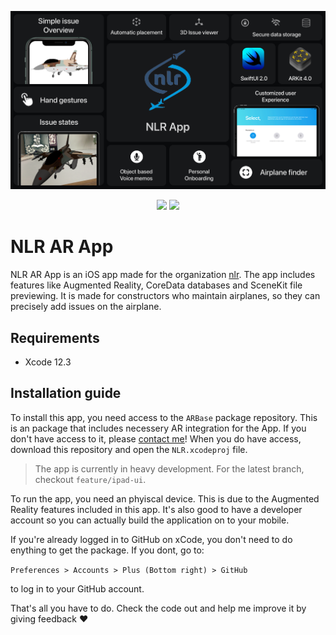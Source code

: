 ![](Assets/feature-set.png)
<p align="center">
<img src="https://img.shields.io/badge/language-swift5.0-f48041.svg?style=flat" />
<img src="https://img.shields.io/badge/branch-feature%2Fiteration--3-brightgreen" />
</p>

# NLR AR App
NLR AR App is an iOS app made for the organization [nlr](https://www.nlr.nl/). The app includes features like Augmented Reality, CoreData databases and SceneKit file previewing. It is made for constructors who maintain airplanes, so they can precisely add issues on the airplane.

## Requirements
- Xcode 12.3 

## Installation guide
To install this app, you need access to the `ARBase` package repository. This is an package that includes necessery AR integration for the App. If you don't have access to it, please <a href="mailto:nordyvla@gmail.com">contact me</a>! When you do have access, download this repository and open the `NLR.xcodeproj` file.

> The app is currently in heavy development. For the latest branch, checkout `feature/ipad-ui`.

To run the app, you need an phyiscal device. This is due to the Augmented Reality features included in this app. It's also good to have a developer account so you can actually build the application on to your mobile. 

If you're already logged in to GitHub on xCode, you don't need to do enything to get the package. If you dont, go to:

``Preferences > Accounts > Plus (Bottom right) > GitHub`` 

to log in to your GitHub account.

That's all you have to do. Check the code out and help me improve it by giving feedback ❤️